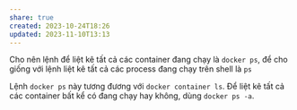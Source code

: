 ```yaml
---
share: true
created: 2023-10-24T18:26
updated: 2023-11-10T13:13
---
```

Cho nên lệnh để liệt kê tất cả các container đang chạy là `docker ps`, để cho giống với lệnh liệt kê tất cả các process đang chạy trên shell là `ps`

Lệnh `docker ps` này tương đương với `docker container ls`. Để liệt kê tất cả các container bất kể có đang chạy hay không, dùng `docker ps -a`.
